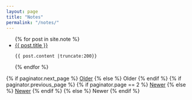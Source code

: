 ```yaml
---
layout: page
title: "Notes"
permalink: "/notes/"
---
```


<ul class="posts">
  {% for post in site.note %}
  <li>
      <a href="{{ post.url | relative_url }}">
        {{ post.title }}
      </a>

    {{ post.content |truncate:200}}
  </li>
  {% endfor %}
</ul>


<div class="pagination">
  {% if paginator.next_page %}
    <a class="pagination-item older" href="{{ paginator.next_page_path | relative_url }}">Older</a>
  {% else %}
    <span class="pagination-item older">Older</span>
  {% endif %}
  {% if paginator.previous_page %}
    {% if paginator.page == 2 %}
      <a class="pagination-item newer" href="{{ '/' | relative_url }}">Newer</a>
    {% else %}
      <a class="pagination-item newer" href="{{ paginator.previous_page_path | relative_url }}">Newer</a>
    {% endif %}
  {% else %}
    <span class="pagination-item newer">Newer</span>
  {% endif %}
</div>